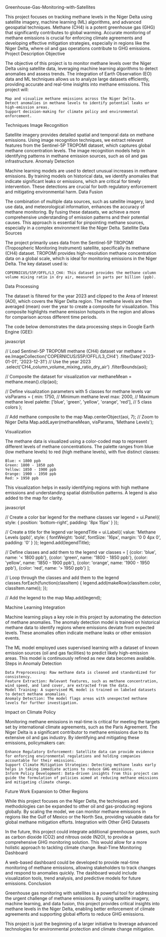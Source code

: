 Greenhouse-Gas-Monitoring-with-Satellites

This project focuses on tracking methane levels in the Niger Delta using satellite imagery, machine learning (ML) algorithms, and advanced geospatial techniques. Methane (CH4) is a potent greenhouse gas (GHG) that significantly contributes to global warming. Accurate monitoring of methane emissions is crucial for enforcing climate agreements and developing effective mitigation strategies, especially in regions like the Niger Delta, where oil and gas operations contribute to GHG emissions.
Project Description
Objective

The objective of this project is to monitor methane levels over the Niger Delta using satellite data, leveraging machine learning algorithms to detect anomalies and assess trends. The integration of Earth Observation (EO) data and ML techniques allows us to analyze large datasets efficiently, providing accurate and real-time insights into methane emissions. This project will:

    Map and visualize methane emissions across the Niger Delta.
    Detect anomalies in methane levels to identify potential leaks or high-emission areas.
    Support decision-making for climate policy and environmental enforcement.

Techniques
Image Recognition

Satellite imagery provides detailed spatial and temporal data on methane emissions. Using image recognition techniques, we extract relevant features from the Sentinel-5P TROPOMI dataset, which captures global methane concentration levels. The image recognition models help in identifying patterns in methane emission sources, such as oil and gas infrastructure.
Anomaly Detection

Machine learning models are used to detect unusual increases in methane emissions. By training models on historical data, we identify anomalies that indicate significant leaks or emissions, which are critical for timely intervention. These detections are crucial for both regulatory enforcement and mitigating environmental harm.
Data Fusion

The combination of multiple data sources, such as satellite imagery, land use data, and meteorological information, enhances the accuracy of methane monitoring. By fusing these datasets, we achieve a more comprehensive understanding of emission patterns and their potential causes. This approach is essential for pinpointing methane sources, especially in a complex environment like the Niger Delta.
Satellite Data Sources

The project primarily uses data from the Sentinel-5P TROPOMI (Tropospheric Monitoring Instrument) satellite, specifically its methane (CH4) dataset. TROPOMI provides high-resolution methane concentration data on a global scale, which is ideal for monitoring emissions in the Niger Delta. The key dataset used is:

    COPERNICUS/S5P/OFFL/L3_CH4: This dataset provides the methane column volume mixing ratio in dry air, measured in parts per billion (ppb).

Data Processing

The dataset is filtered for the year 2023 and clipped to the Area of Interest (AOI), which covers the Niger Delta region. The methane levels are then averaged (mean) over the year to create a composite for visualization. This composite highlights methane emission hotspots in the region and allows for comparison across different time periods.

The code below demonstrates the data processing steps in Google Earth Engine (GEE):

javascript

// Load Sentinel-5P TROPOMI methane (CH4) dataset
var methane = ee.ImageCollection('COPERNICUS/S5P/OFFL/L3_CH4')
  .filterDate('2023-01-01', '2023-12-31') // Use the year 2023
  .select('CH4_column_volume_mixing_ratio_dry_air')
  .filterBounds(aoi);

// Composite the dataset for visualization
var methaneMean = methane.mean().clip(aoi);

// Define visualization parameters with 5 classes for methane levels
var visParams = {
  min: 1750,  // Minimum methane level
  max: 2000,  // Maximum methane level
  palette: ['blue', 'green', 'yellow', 'orange', 'red'], // 5 class colors
};

// Add methane composite to the map
Map.centerObject(aoi, 7); // Zoom to Niger Delta
Map.addLayer(methaneMean, visParams, 'Methane Levels');

Visualization

The methane data is visualized using a color-coded map to represent different levels of methane concentrations. The palette ranges from blue (low methane levels) to red (high methane levels), with five distinct classes:

    Blue: < 1800 ppb
    Green: 1800 - 1850 ppb
    Yellow: 1850 - 1900 ppb
    Orange: 1900 - 1950 ppb
    Red: > 1950 ppb

This visualization helps in easily identifying regions with high methane emissions and understanding spatial distribution patterns. A legend is also added to the map for clarity.

javascript

// Create a color bar legend for the methane classes
var legend = ui.Panel({
  style: {
    position: 'bottom-right',
    padding: '8px 15px'
  }
});

// Create a title for the legend
var legendTitle = ui.Label({
  value: 'Methane Levels (ppb)',
  style: {
    fontWeight: 'bold',
    fontSize: '16px',
    margin: '0 0 4px 0',
    padding: '0'
  }
});
legend.add(legendTitle);

// Define classes and add them to the legend
var classes = [
  {color: 'blue', name: '< 1800 ppb'},
  {color: 'green', name: '1800 - 1850 ppb'},
  {color: 'yellow', name: '1850 - 1900 ppb'},
  {color: 'orange', name: '1900 - 1950 ppb'},
  {color: 'red', name: '> 1950 ppb'}
];

// Loop through the classes and add them to the legend
classes.forEach(function(classItem) {
  legend.add(makeRow(classItem.color, classItem.name));
});

// Add the legend to the map
Map.add(legend);

Machine Learning Integration

Machine learning plays a key role in this project by automating the detection of methane anomalies. The anomaly detection model is trained on historical methane data to identify regions where emissions deviate from expected levels. These anomalies often indicate methane leaks or other emission events.

The ML model employed uses supervised learning with a dataset of known emission sources (oil and gas facilities) to predict likely high-emission areas. This model is continuously refined as new data becomes available.
Steps in Anomaly Detection

    Data Preprocessing: Raw methane data is cleaned and standardized for consistency.
    Feature Extraction: Relevant features, such as methane concentration, wind speed, and land cover, are extracted from the data.
    Model Training: A supervised ML model is trained on labeled datasets to detect methane anomalies.
    Anomaly Detection: The model flags areas with unexpected methane levels for further investigation.

Impact on Climate Policy

Monitoring methane emissions in real-time is critical for meeting the targets set by international climate agreements, such as the Paris Agreement. The Niger Delta is a significant contributor to methane emissions due to its extensive oil and gas industry. By identifying and mitigating these emissions, policymakers can:

    Enhance Regulatory Enforcement: Satellite data can provide evidence for enforcing environmental regulations and holding companies accountable for their emissions.
    Support Climate Mitigation Strategies: Detecting methane leaks early helps in taking immediate actions to reduce GHG emissions.
    Inform Policy Development: Data-driven insights from this project can guide the formulation of policies aimed at reducing methane emissions and mitigating climate change.

Future Work
Expansion to Other Regions

While this project focuses on the Niger Delta, the techniques and methodologies can be expanded to other oil and gas-producing regions globally. By scaling the model, we can monitor methane emissions in regions like the Gulf of Mexico or the North Sea, providing valuable data for global methane mitigation efforts.
Integration with Other GHG Datasets

In the future, this project could integrate additional greenhouse gases, such as carbon dioxide (CO2) and nitrous oxide (N2O), to provide a comprehensive GHG monitoring solution. This would allow for a more holistic approach to tackling climate change.
Real-Time Monitoring Dashboard

A web-based dashboard could be developed to provide real-time monitoring of methane emissions, allowing stakeholders to track changes and respond to anomalies quickly. The dashboard would include visualization tools, trend analysis, and predictive models for future emissions.
Conclusion

Greenhouse gas monitoring with satellites is a powerful tool for addressing the urgent challenge of methane emissions. By using satellite imagery, machine learning, and data fusion, this project provides critical insights into methane levels in the Niger Delta, enabling better enforcement of climate agreements and supporting global efforts to reduce GHG emissions.

This project is just the beginning of a larger initiative to leverage advanced technologies for environmental protection and climate change mitigation.
